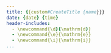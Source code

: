 ```yaml
---
title: {{custom#CreateTitle {name}}}
date: {date} {time}
header-includes:
  - \newcommand{\d}{\mathrm{d}}
  - \newcommand{\e}{\mathrm{e}}
  - \newcommand{\i}{\mathrm{i}}
...
```

